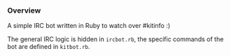 ### Overview

A simple IRC bot written in Ruby to watch over #kitinfo :)

The general IRC logic is hidden in `ircbot.rb`, the specific commands of the bot 
are defined in `kitbot.rb`.
